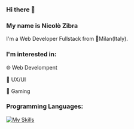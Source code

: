 ### Hi there 👋

### My name is Nicolò Zibra

I'm a Web Developer Fullstack from :pushpin:Milan(Italy). 

### I'm interested in:
:globe_with_meridians: Web Develompent


:art: UX/UI


:goal_net: Gaming



### Programming Languages:
[![My Skills](https://skillicons.dev/icons?i=html,css,bootstrap,js,vue,vite,nodejs,php,laravel,mysql,ps,xd)](https://skillicons.dev)
